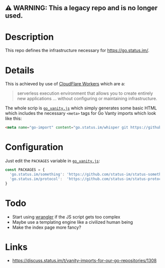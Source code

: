 ## :warning: WARNING: This a legacy repo and is no longer used.

# Description

This repo defines the infrastructure necessary for https://go.status.im/.

# Details

This is achieved by use of [CloudFlare Workers](https://developers.cloudflare.com/workers/) which are a:

>serverless execution environment that allows you to create entirely new applications ... without configuring or maintaining infrastructure.

The whole scrip is [`go_vanity.js`](go_vanity.js) which simply generates some basic HTML which includes the necessary `<meta>` tags for Go Vanty imports which look like this:
```html
<meta name="go-import" content="go.status.im/whisper git https://github.com/status-im/whisper">
```

# Configuration

Just edit the `PACKAGES` variable in [`go_vanity.js`](go_vanity.js):
```javascript
const PACKAGES = {
  'go.status.im/something': 'https://github.com/status-im/status-something', /* added */
  'go.status.im/protocol':  'https://github.com/status-im/status-protocol-go',
}
```

# Todo

* Start using [wrangler](https://github.com/cloudflare/wrangler) if the JS script gets too complex
* Maybe use a templating engine like a civilized human being
* Make the index page more fancy?

# Links

* https://discuss.status.im/t/vanity-imports-for-our-go-repositories/1308
